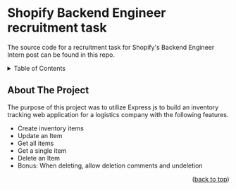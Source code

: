 # Shopify Backend Engineer recruitment task
The source code for a recruitment task for Shopify's Backend Engineer Intern post can be found in this repo.


<details>
  <summary>Table of Contents</summary>
  <ol>
    <li>
      <a href="#about-the-project">Tought Process</a>
      <ul>
        <li><a href="#built-with">Built With</a></li>
      </ul>
    </li>
    <li>
      <a href="#getting-started">Getting Started</a>
      <ul>
        <li><a href="#prerequisites">Prerequisites</a></li>
        <li><a href="#installation">Installation</a></li>
      </ul>
    </li>
    <li><a href="#usage">Usage</a></li>
    <li><a href="#roadmap">Roadmap</a></li>
  </ol>
</details>


<!-- ABOUT THE PROJECT -->
## About The Project
The purpose of this project was to utilize Express js to build an inventory tracking web application for a logistics company with the following features.
- Create inventory items
- Update an Item
- Get all items
- Get a single item
- Delete an Item
- Bonus: When deleting, allow deletion comments and undeletion

<p align="right">(<a href="#top">back to top</a>)</p>


